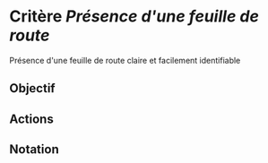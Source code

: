 # Critère *Présence d'une feuille de route*
Présence d'une feuille de route claire et facilement identifiable

## Objectif


## Actions


## Notation